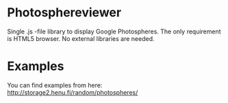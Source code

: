 # Photosphereviewer

Single .js -file library to display Google Photospheres. The only
requirement is HTML5 browser. No external libraries are needed.

# Examples

You can find examples from here: http://storage2.henu.fi/random/photospheres/
